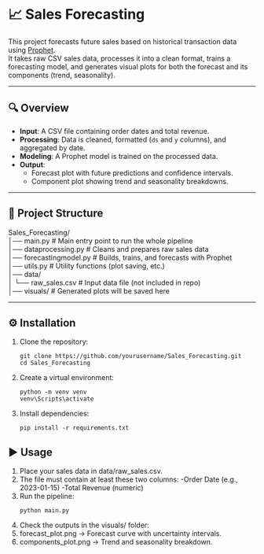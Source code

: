 # 📈 Sales Forecasting

This project forecasts future sales based on historical transaction data using [Prophet](https://facebook.github.io/prophet/).  
It takes raw CSV sales data, processes it into a clean format, trains a forecasting model, and generates visual plots for both the forecast and its components (trend, seasonality).

---

## 🔍 Overview

- **Input**: A CSV file containing order dates and total revenue.  
- **Processing**: Data is cleaned, formatted (`ds` and `y` columns), and aggregated by date.  
- **Modeling**: A Prophet model is trained on the processed data.  
- **Output**:  
  - Forecast plot with future predictions and confidence intervals.  
  - Component plot showing trend and seasonality breakdowns.  

---

## 📂 Project Structure

Sales_Forecasting/  
│── main.py              # Main entry point to run the whole pipeline  
│── dataprocessing.py    # Cleans and prepares raw sales data  
│── forecastingmodel.py  # Builds, trains, and forecasts with Prophet  
│── utils.py             # Utility functions (plot saving, etc.)  
│── data/  
│   └── raw_sales.csv    # Input data file (not included in repo)  
│── visuals/             # Generated plots will be saved here  

---

## ⚙️ Installation

1. Clone the repository:
   ```
   git clone https://github.com/yourusername/Sales_Forecasting.git
   cd Sales_Forecasting
   ```
2. Create a virtual environment:
   ```
   python -m venv venv
   venv\Scripts\activate
   ```
3. Install dependencies:
   ```
   pip install -r requirements.txt
   ```
## ▶️ Usage

1. Place your sales data in data/raw_sales.csv.
2. The file must contain at least these two columns:
  -Order Date (e.g., 2023-01-15)
  -Total Revenue (numeric)
3. Run the pipeline:
   ```
   python main.py
   ```
4. Check the outputs in the visuals/ folder:
5. forecast_plot.png → Forecast curve with uncertainty intervals.
6. components_plot.png → Trend and seasonality breakdown.
